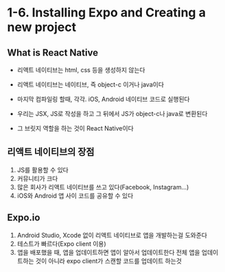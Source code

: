 # 1-6. Installing Expo and Creating a new project

## What is React Native
- 리액트 네이티브는 html, css 등을 생성하지 않는다
- 리액트 네이티브는 네이티브, 즉 object-c 이거나 java이다
- 마지막 컴파일링 할때, 각각. iOS, Android 네이티브 코드로 실행된다

- 우리는 JSX, JS로 작성을 하고 그 뒤에서 JS가 object-c나 java로 변환된다
- 그 브릿지 역할을 하는 것이 React Native이다

## 리액트 네이티브의 장점
1. JS를 활용할 수 있다
2. 커뮤니티가 크다
3. 많은 회사가 리액트 네이티브를 쓰고 있다(Facebook, Instagram...)
4. iOS와 Android 앱 사이 코드를 공유할 수 있다

## Expo.io
1. Android Studio, Xcode 없이 리액트 네이티브로 앱을 개발하는걸 도와준다
2. 테스트가 빠르다(Expo client 이용)
3. 앱을 배포했을 때, 앱을 업데이트하면 앱이 알아서 업데이트한다
전체 앱을 업데이트하는 것이 아니라 expo client가 스캔할 코드를 업데이트 하는것

